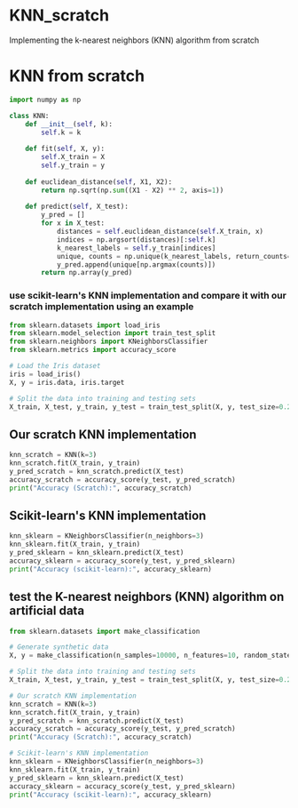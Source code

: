 # KNN_scratch
Implementing the k-nearest neighbors (KNN) algorithm from scratch

# KNN from scratch
```python
import numpy as np

class KNN:
    def __init__(self, k):
        self.k = k
    
    def fit(self, X, y):
        self.X_train = X
        self.y_train = y
    
    def euclidean_distance(self, X1, X2):
        return np.sqrt(np.sum((X1 - X2) ** 2, axis=1))
    
    def predict(self, X_test):
        y_pred = []
        for x in X_test:
            distances = self.euclidean_distance(self.X_train, x)
            indices = np.argsort(distances)[:self.k]
            k_nearest_labels = self.y_train[indices]
            unique, counts = np.unique(k_nearest_labels, return_counts=True)
            y_pred.append(unique[np.argmax(counts)])
        return np.array(y_pred)
```
### use scikit-learn's KNN implementation and compare it with our scratch implementation using an example
```python
from sklearn.datasets import load_iris
from sklearn.model_selection import train_test_split
from sklearn.neighbors import KNeighborsClassifier
from sklearn.metrics import accuracy_score

# Load the Iris dataset
iris = load_iris()
X, y = iris.data, iris.target

# Split the data into training and testing sets
X_train, X_test, y_train, y_test = train_test_split(X, y, test_size=0.2, random_state=42)
```
## Our scratch KNN implementation
```python
knn_scratch = KNN(k=3)
knn_scratch.fit(X_train, y_train)
y_pred_scratch = knn_scratch.predict(X_test)
accuracy_scratch = accuracy_score(y_test, y_pred_scratch)
print("Accuracy (Scratch):", accuracy_scratch)
```
## Scikit-learn's KNN implementation
```python
knn_sklearn = KNeighborsClassifier(n_neighbors=3)
knn_sklearn.fit(X_train, y_train)
y_pred_sklearn = knn_sklearn.predict(X_test)
accuracy_sklearn = accuracy_score(y_test, y_pred_sklearn)
print("Accuracy (scikit-learn):", accuracy_sklearn)
```
## test the K-nearest neighbors (KNN) algorithm on artificial data
```python
from sklearn.datasets import make_classification

# Generate synthetic data
X, y = make_classification(n_samples=10000, n_features=10, random_state=42)

# Split the data into training and testing sets
X_train, X_test, y_train, y_test = train_test_split(X, y, test_size=0.2, random_state=42)

# Our scratch KNN implementation
knn_scratch = KNN(k=3)
knn_scratch.fit(X_train, y_train)
y_pred_scratch = knn_scratch.predict(X_test)
accuracy_scratch = accuracy_score(y_test, y_pred_scratch)
print("Accuracy (Scratch):", accuracy_scratch)

# Scikit-learn's KNN implementation
knn_sklearn = KNeighborsClassifier(n_neighbors=3)
knn_sklearn.fit(X_train, y_train)
y_pred_sklearn = knn_sklearn.predict(X_test)
accuracy_sklearn = accuracy_score(y_test, y_pred_sklearn)
print("Accuracy (scikit-learn):", accuracy_sklearn)
```
